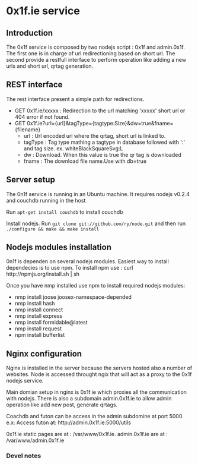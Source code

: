 <h1>0x1f.ie service</h2>

<h2>Introduction</h2>
The 0x1f service is composed by two nodejs script : 0x1f and admin.0x1f. The first one is in charge of url 
redirectioning based on short url. The second provide a restfull interface to perform operation like adding a 
new urls and short url, qrtag generation.

<h2>REST interface</h2>
The rest interface present a simple path for redirections. 
<ul>
    <li>GET 0x1f.ie/xxxxx : Redirection to the url matching 'xxxxx' short url or 404 error if not found.</li>
    <li>GET 0x1f.ie?url={url}&tagType={tagtype:Size}&dw=true&fname={filename}
        <ul>
            <li>url : Url encoded url where the qrtag, short url is linked to.</li>
            <li>tagType : Tag type mathing a tagtype in database followed with ':' and tag size. ex. whiteBlackSquareSvg:L</li>
            <li>dw : Download. When this value is true the qr tag is downloaded</li>
            <li>fname : The download file name.Use with db=true</li>
        </ul>
    </li>
    
</ul>

<h2>Server setup</h2>
<p>The 0n1f service is running in an Ubuntu machine. It requires nodejs v0.2.4 and couchdb running in the host</p>
<p>Run <code>apt-get install couchdb</code> to install couchdb<p>
<p>Install nodejs. Run <code>git clone git://github.com/ry/node.git</code> and then run
<code>./configure && make && make install</code><p>

<h2>Nodejs modules installation</h2>
<p>0n1f is dependen on several nodejs modules. Easiest way to install dependecies is 
to use npm. To install npm use : curl http://npmjs.org/install.sh | sh
<p>
Once you have nmp installed use npm to install required nodejs modules:
</p>
<ul>
    <li>nmp install joose joosex-namespace-depended</li>
    <li>nmp install hash</li>
    <li>nmp install connect</li>
    <li>nmp install express</li>
    <li>nmp install formidable@latest</li>
    <li>nmp install request</li>
    <li>npm install bufferlist</li>
</ul>
</p>

<h2>Nginx configuration</h2>
<p>Nginx is installed in the server because the servers hosted also a number of websites. Node is accessed throught ngix that 
will act as a proxy to the 0x1f nodejs service.</p>
<p>Main domian setup in nginx is 0x1f.ie which proxies all the communication with nodejs. There is also a subdomain 
admin.0x1f.ie to allow admin operation like add new post, generate qrtags.</p>
<p>Coachdb and futon can be access in the admin subdomine at port 5000. e.x: Access futon at: http://admin.0x1f.ie:5000/utils</p>
<p>0x1f.ie static pages are at : /var/www/0x1f.ie. admin.0x1f.ie are at : /var/www/admin.0x1f.ie</p> 

<h3>Devel notes</h2>
<p>
</p>
<!--<h2>Todo's and suggestions</h2>
<p>User can propose short url, pickup one from a list...</p>-->
